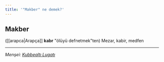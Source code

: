 ```yaml
---
title: '"Makber" ne demek?'
---
```


## Makber
([[arapca|Arapça]] **kabr** "ölüyü defnetmek"ten) Mezar, kabir, medfen

---
*Menşei: [Kubbealtı Lugatı](https://www.lugatim.com/s/Makber)*